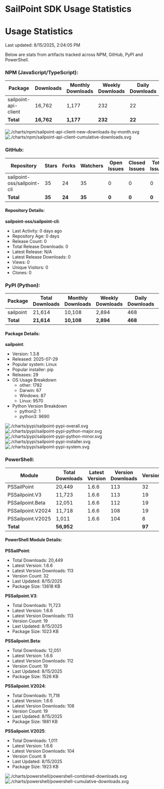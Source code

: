 # SailPoint SDK Usage Statistics

<!-- METRICS_START -->
# Usage Statistics
    
Last updated: 8/15/2025, 2:04:05 PM

Below are stats from artifacts tracked across NPM, GitHub, PyPI and PowerShell.
    
### NPM (JavaScript/TypeScript): 

| Package | Downloads | Monthly Downloads | Weekly Downloads | Daily Downloads |
| --- | --- | --- | --- | --- |
| sailpoint-api-client | 16,762 | 1,177 | 232 | 22 |
| **Total** | **16,762** | **1,177** | **232** | **22** | | | | |

![./charts/npm/sailpoint-api-client-new-downloads-by-month.svg](./charts/npm/sailpoint-api-client-new-downloads-by-month.svg)
![./charts/npm/sailpoint-api-client-cumulative-downloads.svg](./charts/npm/sailpoint-api-client-cumulative-downloads.svg)

### GitHub: 

| Repository | Stars | Forks | Watchers | Open Issues | Closed Issues | Total Issues | Release Downloads | Releases | Latest Release | Language |
| --- | --- | --- | --- | --- | --- | --- | --- | --- | --- | --- |
| sailpoint-oss/sailpoint-cli | 35 | 24 | 35 | 0 | 0 | 0 | 0 | 0 | N/A | Go |
| **Total** | **35** | **24** | **35** | **0** | **0** | **0** | **0** | **0** | | |

#### Repository Details:

**sailpoint-oss/sailpoint-cli**:
- Last Activity: 0 days ago
- Repository Age: 0 days
- Release Count: 0
- Total Release Downloads: 0
- Latest Release: N/A
- Latest Release Downloads: 0
- Views: 0
- Unique Visitors: 0
- Clones: 0




### PyPI (Python): 

| Package | Total Downloads | Monthly Downloads | Weekly Downloads | Daily Downloads | Version |
| --- | --- | --- | --- | --- | --- |
| sailpoint | 21,614 | 10,108 | 2,894 | 468 | 1.3.8 |
| **Total** | **21,614** | **10,108** | **2,894** | **468** | | |

#### Package Details:

**sailpoint**:
- Version: 1.3.8
- Released: 2025-07-29
- Popular system: Linux
- Popular installer: pip
- Releases: 29
- OS Usage Breakdown 
  - other: 1782
  - Darwin: 67
  - Windows: 87
  - Linux: 9570
- Python Version Breakdown 
  - python2: 1
  - python3: 9690


![./charts/pypi/sailpoint-pypi-overall.svg](./charts/pypi/sailpoint-pypi-overall.svg)
![./charts/pypi/sailpoint-pypi-python-major.svg](./charts/pypi/sailpoint-pypi-python-major.svg)
![./charts/pypi/sailpoint-pypi-python-minor.svg](./charts/pypi/sailpoint-pypi-python-minor.svg)
![./charts/pypi/sailpoint-pypi-installer.svg](./charts/pypi/sailpoint-pypi-installer.svg)
![./charts/pypi/sailpoint-pypi-system.svg](./charts/pypi/sailpoint-pypi-system.svg)

### PowerShell: 

| Module | Total Downloads | Latest Version | Version Downloads | Versions | Last Updated |
| --- | --- | --- | --- | --- | --- |
| PSSailPoint | 20,449 | 1.6.6 | 113 | 32 | 8/15/2025 |
| PSSailpoint.V3 | 11,723 | 1.6.6 | 113 | 19 | 8/15/2025 |
| PSSailpoint.Beta | 12,051 | 1.6.6 | 112 | 19 | 8/15/2025 |
| PSSailpoint.V2024 | 11,718 | 1.6.6 | 108 | 19 | 8/15/2025 |
| PSSailpoint.V2025 | 1,011 | 1.6.6 | 104 | 8 | 8/15/2025 |
| **Total** | **56,952** | | | **97** | |

#### PowerShell Module Details:

**PSSailPoint**:
- Total Downloads: 20,449
- Latest Version: 1.6.6
- Latest Version Downloads: 113
- Version Count: 32
- Last Updated: 8/15/2025
- Package Size: 13618 KB

**PSSailpoint.V3**:
- Total Downloads: 11,723
- Latest Version: 1.6.6
- Latest Version Downloads: 113
- Version Count: 19
- Last Updated: 8/15/2025
- Package Size: 1023 KB

**PSSailpoint.Beta**:
- Total Downloads: 12,051
- Latest Version: 1.6.6
- Latest Version Downloads: 112
- Version Count: 19
- Last Updated: 8/15/2025
- Package Size: 1526 KB

**PSSailpoint.V2024**:
- Total Downloads: 11,718
- Latest Version: 1.6.6
- Latest Version Downloads: 108
- Version Count: 19
- Last Updated: 8/15/2025
- Package Size: 1881 KB

**PSSailpoint.V2025**:
- Total Downloads: 1,011
- Latest Version: 1.6.6
- Latest Version Downloads: 104
- Version Count: 8
- Last Updated: 8/15/2025
- Package Size: 1923 KB



![./charts/powershell/powershell-combined-downloads.svg](./charts/powershell/powershell-combined-downloads.svg)
![./charts/powershell/powershell-cumulative-downloads.svg](./charts/powershell/powershell-cumulative-downloads.svg)


<!-- METRICS_END -->
